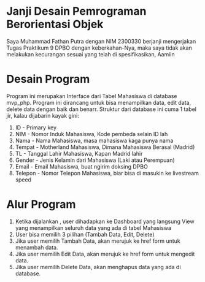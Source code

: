 # Janji Desain Pemrograman Berorientasi Objek
Saya Muhammad Fathan Putra dengan NIM 2300330 berjanji mengerjakan Tugas Praktikum 9 DPBO dengan keberkahan-Nya, maka saya tidak akan melakukan kecurangan sesuai yang telah di spesifikasikan, Aamiin

# Desain Program
Program ini merupakan Interface dari Tabel Mahasiswa di database mvp_php. Program ini dirancang untuk bisa menampilkan data, edit data, delete data dengan baik dan benarr. Struktur dari database ini cuma 1 tabel jir, kalau dijabarin kayak gini:
1. ID - Primary key
2. NIM - Nomor Induk Mahasiswa, Kode pembeda selain ID lah
3. Nama - Nama Mahasiswa, masa mahasiswa kaga punya nama
4. Tempat - Motherland Mahasiswa, Dimana Mahasiswa Berasal (Madrid)
5. TL - Tanggal Lahir Mahasiswa, Kapan Madrid lahir
6. Gender - Jenis Kelamin dari Mahasiswa (Laki atau Perempuan)
7. Email - Email Mahasiswa, buat ngirim doksing DPBO
8. Telepon - Nomor Telepon Mahasiswa, biar bisa di masukin ke livestream speed

# Alur Program
1. Ketika dijalankan , user dihadapkan ke Dashboard yang langsung View yang menampilkan seluruh data yang ada di tabel Mahasiswa
2. User bisa memilih 3 pilihan (Tambah Data, Edit, Delete)
3. Jika user memilih Tambah Data, akan merujuk ke href form untuk menambah data.
4. Jika user memilih Edit Data, akan merujuk ke href form untuk mengedit data.
5. Jika user memilih Delete Data, akan menghapus data yang ada di database.
